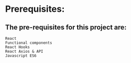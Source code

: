 # Prerequisites:

## The pre-requisites for this project are:

    React
    Functional components
    React Hooks
    React Axios & API
    Javascript ES6
